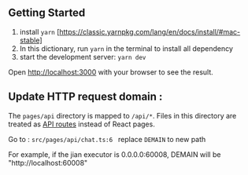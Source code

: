 ## Getting Started

1. install `yarn` [https://classic.yarnpkg.com/lang/en/docs/install/#mac-stable]
2. In this dictionary, run `yarn` in the terminal to install all dependency
3. start the development server: `yarn dev`

Open [http://localhost:3000](http://localhost:3000) with your browser to see the result.

## Update HTTP request domain :

The `pages/api` directory is mapped to `/api/*`. Files in this directory are treated as [API routes](https://nextjs.org/docs/api-routes/introduction) instead of React pages.

Go to : `src/pages/api/chat.ts:6 ` replace `DEMAIN` to new path

For example, if the jian executor is 0.0.0.0:60008, DEMAIN will be "http://localhost:60008"